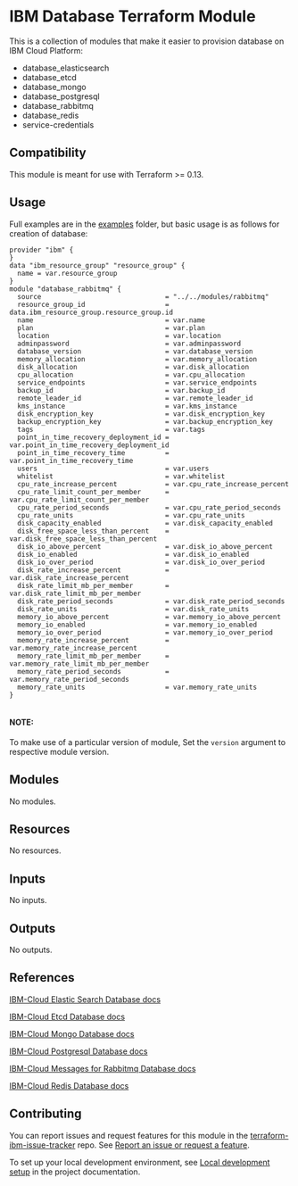 # IBM Database Terraform Module

This is a collection of modules that make it easier to provision database on IBM Cloud Platform:
* database_elasticsearch
* database_etcd
* database_mongo
* database_postgresql
* database_rabbitmq
* database_redis
* service-credentials

## Compatibility

This module is meant for use with Terraform >= 0.13.

## Usage

Full examples are in the [examples](./examples/) folder, but basic usage is as follows for creation of database:

```hcl
provider "ibm" {
}
data "ibm_resource_group" "resource_group" {
  name = var.resource_group
}
module "database_rabbitmq" {
  source                               = "../../modules/rabbitmq"
  resource_group_id                    = data.ibm_resource_group.resource_group.id
  name                                 = var.name
  plan                                 = var.plan
  location                             = var.location
  adminpassword                        = var.adminpassword
  database_version                     = var.database_version
  memory_allocation                    = var.memory_allocation
  disk_allocation                      = var.disk_allocation
  cpu_allocation                       = var.cpu_allocation
  service_endpoints                    = var.service_endpoints
  backup_id                            = var.backup_id
  remote_leader_id                     = var.remote_leader_id
  kms_instance                         = var.kms_instance
  disk_encryption_key                  = var.disk_encryption_key
  backup_encryption_key                = var.backup_encryption_key
  tags                                 = var.tags
  point_in_time_recovery_deployment_id = var.point_in_time_recovery_deployment_id
  point_in_time_recovery_time          = var.point_in_time_recovery_time
  users                                = var.users
  whitelist                            = var.whitelist
  cpu_rate_increase_percent            = var.cpu_rate_increase_percent
  cpu_rate_limit_count_per_member      = var.cpu_rate_limit_count_per_member
  cpu_rate_period_seconds              = var.cpu_rate_period_seconds
  cpu_rate_units                       = var.cpu_rate_units
  disk_capacity_enabled                = var.disk_capacity_enabled
  disk_free_space_less_than_percent    = var.disk_free_space_less_than_percent
  disk_io_above_percent                = var.disk_io_above_percent
  disk_io_enabled                      = var.disk_io_enabled
  disk_io_over_period                  = var.disk_io_over_period
  disk_rate_increase_percent           = var.disk_rate_increase_percent
  disk_rate_limit_mb_per_member        = var.disk_rate_limit_mb_per_member
  disk_rate_period_seconds             = var.disk_rate_period_seconds
  disk_rate_units                      = var.disk_rate_units
  memory_io_above_percent              = var.memory_io_above_percent
  memory_io_enabled                    = var.memory_io_enabled
  memory_io_over_period                = var.memory_io_over_period
  memory_rate_increase_percent         = var.memory_rate_increase_percent
  memory_rate_limit_mb_per_member      = var.memory_rate_limit_mb_per_member
  memory_rate_period_seconds           = var.memory_rate_period_seconds
  memory_rate_units                    = var.memory_rate_units
}


```
#### NOTE:

To make use of a particular version of module, Set the `version` argument to respective module version.

## Modules

No modules.

## Resources

No resources.

## Inputs

No inputs.

## Outputs

No outputs.

## References

[IBM-Cloud Elastic Search Database docs](https://cloud.ibm.com/docs/databases-for-elasticsearch?topic=databases-for-elasticsearch-getting-started)

[IBM-Cloud Etcd Database docs](https://cloud.ibm.com/docs/databases-for-etcd?topic=databases-for-etcd-getting-started)

[IBM-Cloud Mongo Database docs](https://cloud.ibm.com/docs/databases-for-mongodb?topic=databases-for-mongodb-getting-started)

[IBM-Cloud Postgresql Database docs](https://cloud.ibm.com/docs/databases-for-postgresql?topic=databases-for-postgresql-getting-started)

[IBM-Cloud Messages for Rabbitmq Database docs](https://cloud.ibm.com/docs/messages-for-rabbitmq?topic=messages-for-rabbitmq-getting-started)

[IBM-Cloud Redis Database docs](https://cloud.ibm.com/docs/databases-for-redis?topic=databases-for-redis-getting-started)

## Contributing

You can report issues and request features for this module in the [terraform-ibm-issue-tracker](https://github.com/terraform-ibm-modules/terraform-ibm-issue-tracker/issues) repo. See [Report an issue or request a feature](https://github.com/terraform-ibm-modules/.github/blob/main/.github/SUPPORT.md).

To set up your local development environment, see [Local development setup](https://terraform-ibm-modules.github.io/documentation/#/local-dev-setup) in the project documentation.
